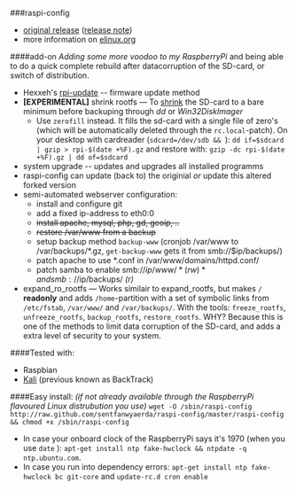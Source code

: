 ###raspi-config
- [original release](https://github.com/asb/raspi-config) ([release note](http://www.raspberrypilabs.com/raspi-config-the-new-cli-tool-raspbian/))
- more information on [elinux.org](http://elinux.org/RPi_raspi-config)

####add-on
*Adding some more voodoo to my RaspberryPi* and being able to do a quick complete rebuild after datacorruption of the SD-card, or switch of distribution.
- Hexxeh's [rpi-update](https://github.com/Hexxeh/rpi-update) -- firmware update method
- **[EXPERIMENTAL]** shrink rootfs &mdash; To [shrink](http://www.howtoforge.com/linux_resizing_ext3_partitions) the SD-card to a bare minimum before backuping through *dd* or *Win32DiskImager*
	- Use ``zerofill`` instead. It fills the sd-card with a single file of zero's (which will be automatically deleted through the ``rc.local``-patch). On your desktop with cardreader (``sdcard=/dev/sdb && ``): ``dd if=$sdcard | gzip > rpi-$(date +%F).gz`` and restore with: ``gzip -dc rpi-$(date +%F).gz | dd of=$sdcard``
- system upgrade -- updates and upgrades all installed programms
- raspi-config can update (back to) the originial *or* update this altered forked version
- semi-automated webserver configuration:
	- install and configure git
	- add a fixed ip-address to eth0:0
	- ~~install apache, mysql, php, gd, geoip, ..~~
	- ~~restore /var/www from a backup~~
	- setup backup method ``backup-www`` (cronjob /var/www to /var/backups/*.gz, ``get-backup-www`` gets it from smb://$ip/backups/)
	- patch apache to use *.conf in /var/www/domains/httpd.conf/
	- patch samba to enable smb://$ip/www/ *(rw)* and smb://$ip/backups/ *(r)*
- expand_ro_rootfs &mdash; Works similair to expand_rootfs, but makes ``/`` **readonly** and adds ``/home``-partition with a set of symbolic links from ``/etc/fstab``, ``/var/www/`` and ``/var/backups/``. With the tools: ``freeze_rootfs``, ``unfreeze_rootfs``, ``backup_rootfs``, ``restore_rootfs``. WHY? Because this is one of the methods to limit data corruption of the SD-card, and adds a extra level of security to your system.

####Tested with:
- Raspbian
- [Kali](http://kali.org/) (previous known as BackTrack)

####Easy install:
*(if not already available through the RaspberryPi flavoured Linux distrubution you use)*
``` wget -O /sbin/raspi-config http://raw.github.com/sentfanwyaerda/raspi-config/master/raspi-config && chmod +x /sbin/raspi-config ```

- In case your onboard clock of the RaspberryPi says it's 1970 (when you use ``date`` ): ``apt-get install ntp fake-hwclock && ntpdate -q ntp.ubuntu.com``.
- In case you run into dependency errors: ``apt-get install ntp fake-hwclock bc git-core`` and ``update-rc.d cron enable``
